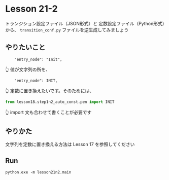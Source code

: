 # Lesson 21-2

トランジション設定ファイル（JSON形式）と 定数設定ファイル（Python形式）から、 `transition_conf.py` ファイルを逆生成してみましょう  

## やりたいこと

```plain
    "entry_node": "Init",
```

👆 値が文字列の所を、  

```plain
    "entry_node": INIT,
```

👆 定数に置き換えたいです。そのためには、  

```python
from lesson18.step1n2_auto_const.pen import INIT
```

👆 import 文も合わせて書くことが必要です  

## やりかた

文字列を定数に置き換える方法は Lesson 17 を参照してください  

## Run

```shell
python.exe -m lesson21n2.main
```

